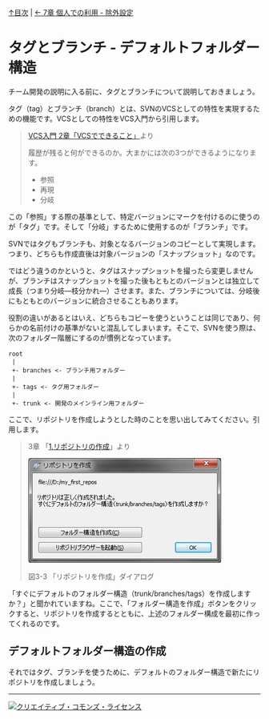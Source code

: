[↑目次](README.md "目次") | [← 7章 個人での利用 - 除外設定](7.personal-use-5.md "個人での利用 - 除外設定")

# タグとブランチ - デフォルトフォルダー構造

チーム開発の説明に入る前に、タグとブランチについて説明しておきましょう。

タグ（tag）とブランチ（branch）とは、SVNのVCSとしての特性を実現するための機能です。VCSとしての特性をVCS入門から引用します。

> [VCS入門 2章「VCSでできること」](https://github.com/masaru-b-cl/introduction-to-vcs/blob/master/2.power-of-vcs.md "VCS入門 2章「VCSでできること」")より
> 
> 履歴が残ると何ができるのか。大まかには次の3つができるようになります。
> 
> - 参照
> - 再現
> - 分岐

この「参照」する際の基準として、特定バージョンにマークを付けるのに使うのが「タグ」です。そして「分岐」するために使用するのが「ブランチ」です。

SVNではタグもブランチも、対象となるバージョンのコピーとして実現します。つまり、どちらも作成直後は対象バージョンの「スナップショット」なのです。

ではどう違うのかというと、タグはスナップショットを撮ったら変更しませんが、ブランチはスナップショットを撮った後もともとのバージョンとは独立して成長（つまり分岐―枝分かれ―）させます。また、ブランチについては、分岐後にもともとのバージョンに統合させることもあります。

役割の違いがあるとはいえ、どちらもコピーを使うということは同じであり、何らかの名前付けの基準がないと混乱してしまいます。そこで、SVNを使う際は、次のフォルダー階層にするのが慣例となっています。

    root
     |
     +- branches <- ブランチ用フォルダー
     |
     +- tags <- タグ用フォルダー
     |
     +- trunk <- 開発のメインライン用フォルダー

ここで、リポジトリを作成しようとした時のことを思い出してみてください。引用します。

> 3章 「[1.リポジトリの作成](/3.personal-use-1.md#create-repository)」より
> 
> ![「リポジトリを作成」ダイアログ](images/chapter-3-3.jpg)
> 
> 図3-3 「リポジトリを作成」ダイアログ

「すぐにデフォルトのフォルダー構造（trunk/branches/tags）を作成しますか？」と聞かれていますね。ここで、「フォルダー構造を作成」ボタンをクリックすると、リポジトリを作成するとともに、上述のフォルダー構成を最初に作ってくれるのです。

## デフォルトフォルダー構造の作成

それではタグ、ブランチを使うために、デフォルトのフォルダー構造で新たにリポジトリを作成しましょう。



----------

<a rel="license" href="http://creativecommons.org/licenses/by-sa/3.0/deed.ja"><img alt="クリエイティブ・コモンズ・ライセンス" style="border-width:0" src="http://i.creativecommons.org/l/by-sa/3.0/88x31.png" /></a>
